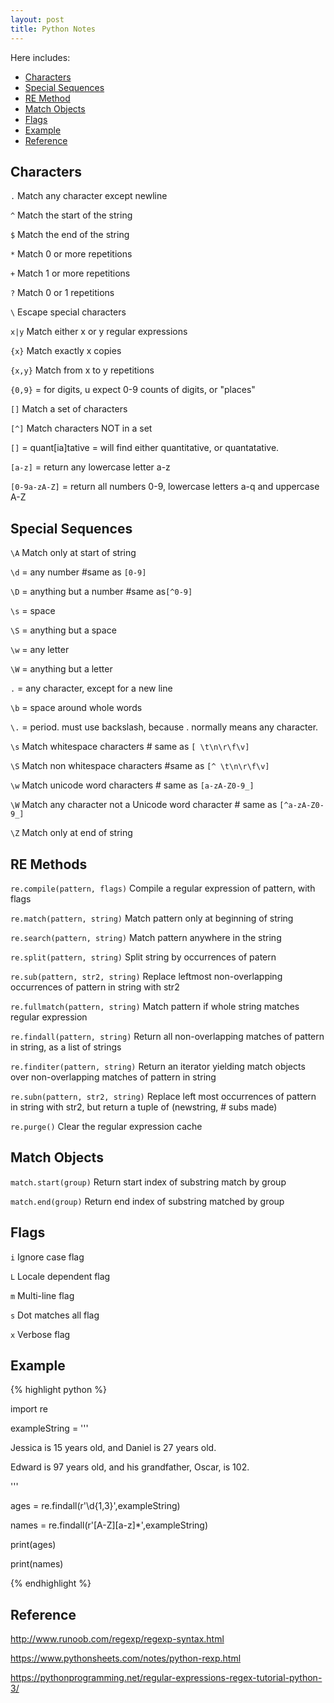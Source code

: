 ```yaml
---
layout: post
title: Python Notes
---
```


Here includes:

- [Characters](#characters)
- [Special Sequences](#special-sequences)
- [RE Method](#re-method)
- [Match Objects](#match-objects)
- [Flags](#flags)
- [Example](#example)
- [Reference](#reference)

Characters
-----------

`.` Match any character except newline

`^` Match the start of the string

`$` Match the end of the string

`*` Match 0 or more repetitions

`+` Match 1 or more repetitions

`?` Match 0 or 1 repetitions

`\` Escape special characters

`x|y` Match either x or y regular expressions

`{x}` Match exactly x copies

`{x,y}` Match from x to y repetitions

`{0,9}` = for digits, u expect 0-9 counts of digits, or "places"

`[]` Match a set of characters

`[^]` Match characters NOT in a set

`[]` = quant[ia]tative = will find either quantitative, or quantatative.

`[a-z]` = return any lowercase letter a-z

`[0-9a-zA-Z]` = return all numbers 0-9, lowercase letters a-q and uppercase A-Z

Special Sequences
------------------

`\A` Match only at start of string

`\d` = any number #same as `[0-9]`

`\D` = anything but a number #same as`[^0-9]`

`\s` = space

`\S` = anything but a space

`\w` = any letter

`\W` = anything but a letter

`.` = any character, except for a new line

`\b` = space around whole words

`\.` = period. must use backslash, because . normally means any character.

`\s` Match whitespace characters # same as `[ \t\n\r\f\v]`

`\S` Match non whitespace characters #same as `[^ \t\n\r\f\v]`

`\w` Match unicode word characters # same as `[a-zA-Z0-9_]`

`\W` Match any character not a Unicode word character # same as `[^a-zA-Z0-9_]`

`\Z` Match only at end of string



RE Methods
-----------

`re.compile(pattern, flags)` Compile a regular expression of pattern, with flags

`re.match(pattern, string)` Match pattern only at beginning of string

`re.search(pattern, string)` Match pattern anywhere in the string

`re.split(pattern, string)` Split string by occurrences of patern

`re.sub(pattern, str2, string)` Replace leftmost non-overlapping occurrences of pattern in string with str2

`re.fullmatch(pattern, string)` Match pattern if whole string matches regular expression

`re.findall(pattern, string)` Return all non-overlapping matches of pattern in string, as a list of strings

`re.finditer(pattern, string)` Return an iterator yielding match objects over non-overlapping matches of pattern in string

`re.subn(pattern, str2, string)` Replace left most occurrences of pattern in string with str2, but return a tuple of (newstring, # subs made)

`re.purge()` Clear the regular expression cache

Match Objects 
--------------

`match.start(group)` Return start index of substring match by group

`match.end(group)` Return end index of substring matched by group

Flags
------

`i` Ignore case flag

`L` Locale dependent flag

`m` Multi-line flag

`s` Dot matches all flag

`x` Verbose flag

Example
--------
{% highlight python %}

import re

exampleString = '''

Jessica is 15 years old, and Daniel is 27 years old.

Edward is 97 years old, and his grandfather, Oscar, is 102. 

'''

ages = re.findall(r'\d{1,3}',exampleString)

names = re.findall(r'[A-Z][a-z]\*',exampleString)

print(ages)

print(names)

{% endhighlight %}

Reference
---------

http://www.runoob.com/regexp/regexp-syntax.html

https://www.pythonsheets.com/notes/python-rexp.html

https://pythonprogramming.net/regular-expressions-regex-tutorial-python-3/

